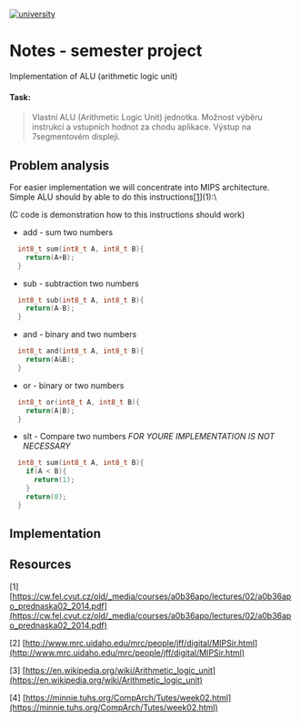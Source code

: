[![university](https://img.shields.io/badge/university-Brno%20University%20of%20Technology-red.svg)](https://www.vutbr.cz/en/)

# Notes - semester project
Implementation of ALU (arithmetic logic unit)

#### Task:

  >Vlastní ALU (Arithmetic Logic Unit) jednotka. Možnost výběru instrukcí a vstupních hodnot za chodu aplikace. Výstup na 7segmentovém displeji.

## Problem analysis
For easier implementation we will concentrate into MIPS architecture.\
Simple ALU should by able to do this instructions[[1]](1):\

(C code is demonstration how to this instructions should work)

  - add - sum two numbers
  ```c
    int8_t sum(int8_t A, int8_t B){
      return(A+B);
    }
  ```

  - sub - subtraction two numbers
  ```c
    int8_t sub(int8_t A, int8_t B){
      return(A-B);
    }
  ```
  - and - binary and two numbers
  ```c
    int8_t and(int8_t A, int8_t B){
      return(A&B);
    }
  ```
  - or - binary or two numbers
  ```c
    int8_t or(int8_t A, int8_t B){
      return(A|B);
    }
  ```
  - slt - Compare two numbers *FOR YOURE IMPLEMENTATION IS NOT NECESSARY*
  ```c
    int8_t sum(int8_t A, int8_t B){
      if(A < B){
        return(1);
      }
      return(0);
    }
  ```


## Implementation


## Resources
\[1] [https://cw.fel.cvut.cz/old/_media/courses/a0b36apo/lectures/02/a0b36apo_prednaska02_2014.pdf](https://cw.fel.cvut.cz/old/_media/courses/a0b36apo/lectures/02/a0b36apo_prednaska02_2014.pdf)

\[2] [http://www.mrc.uidaho.edu/mrc/people/jff/digital/MIPSir.html](http://www.mrc.uidaho.edu/mrc/people/jff/digital/MIPSir.html)

\[3] [https://en.wikipedia.org/wiki/Arithmetic_logic_unit](https://en.wikipedia.org/wiki/Arithmetic_logic_unit)

\[4] [https://minnie.tuhs.org/CompArch/Tutes/week02.html](https://minnie.tuhs.org/CompArch/Tutes/week02.html)


[1]: https://cw.fel.cvut.cz/old/_media/courses/a0b36apo/lectures/02/a0b36apo_prednaska02_2014.pdf
[2]: http://www.mrc.uidaho.edu/mrc/people/jff/digital/MIPSir.html
[3]: https://en.wikipedia.org/wiki/Arithmetic_logic_unit
[4]: https://minnie.tuhs.org/CompArch/Tutes/week02.html
